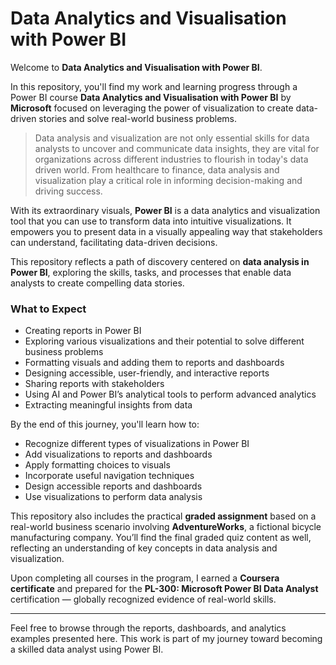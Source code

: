 # Data Analytics and Visualisation with Power BI

Welcome to **Data Analytics and Visualisation with Power BI**.

In this repository, you'll find my work and learning progress through a Power BI course **Data Analytics and Visualisation with Power BI** by **Microsoft** focused on leveraging the power of visualization to create data-driven stories and solve real-world business problems.

> Data analysis and visualization are not only essential skills for data analysts to uncover and communicate data insights, they are vital for organizations across different industries to flourish in today's data driven world. From healthcare to finance, data analysis and visualization play a critical role in informing decision-making and driving success.

With its extraordinary visuals, **Power BI** is a data analytics and visualization tool that you can use to transform data into intuitive visualizations. It empowers you to present data in a visually appealing way that stakeholders can understand, facilitating data-driven decisions.

This repository reflects a path of discovery centered on **data analysis in Power BI**, exploring the skills, tasks, and processes that enable data analysts to create compelling data stories.

### What to Expect

* Creating reports in Power BI
* Exploring various visualizations and their potential to solve different business problems
* Formatting visuals and adding them to reports and dashboards
* Designing accessible, user-friendly, and interactive reports
* Sharing reports with stakeholders
* Using AI and Power BI’s analytical tools to perform advanced analytics
* Extracting meaningful insights from data

By the end of this journey, you'll learn how to:

* Recognize different types of visualizations in Power BI
* Add visualizations to reports and dashboards
* Apply formatting choices to visuals
* Incorporate useful navigation techniques
* Design accessible reports and dashboards
* Use visualizations to perform data analysis

This repository also includes the practical **graded assignment** based on a real-world business scenario involving **AdventureWorks**, a fictional bicycle manufacturing company. You’ll find the final graded quiz content as well, reflecting an understanding of key concepts in data analysis and visualization.



Upon completing all courses in the program, I earned a **Coursera certificate** and prepared for the **PL-300: Microsoft Power BI Data Analyst** certification — globally recognized evidence of real-world skills.

---

Feel free to browse through the reports, dashboards, and analytics examples presented here. This work is part of my journey toward becoming a skilled data analyst using Power BI.
